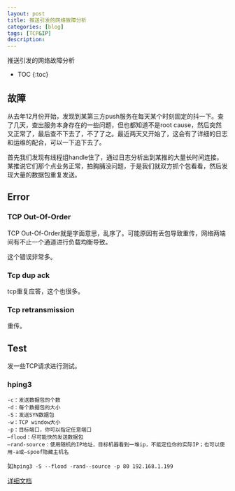 ```yaml
---
layout: post
title: 推送引发的网络故障分析
categories: [blog]
tags: [TCP&IP]
description: 
---
```


推送引发的网络故障分析

* TOC
{:toc}


## 故障

从去年12月份开始，发现到某第三方push服务在每天某个时刻固定的抖一下。查了几天，查出服务本身存在的一些问题，但也都知道不是root cause，然后突然又正常了，最后查不下去了，不了了之。最近两天又开始了，这会有了详细的日志和运维的配合，可以一下追下去了。

首先我们发现有线程组handle住了，通过日志分析出到某推的大量长时间连接。某推说它们那个点业务正常，拍胸脯没问题，于是我们就双方抓个包看看，然后发现大量的数据包重复发送。

## Error

### TCP Out-Of-Order

TCP Out-Of-Order就是字面意思，乱序了。可能原因有丢包导致重传，网络两端间有不止一个通道进行负载均衡导致。

这个错误非常多。

### Tcp dup ack

tcp重复应答，这个也很多。

### Tcp retransmission

重传。



## Test

发一些TCP请求进行测试。

### hping3

```
-c：发送数据包的个数
-d：每个数据包的大小
-S：发送SYN数据包
-w：TCP window大小
-p：目标端口，你可以指定任意端口
–flood：尽可能快的发送数据包
–rand-source：使用随机的IP地址，目标机器看到一堆ip，不能定位你的实际IP；也可以使用-a或–spoof隐藏主机名
```

如`hping3 -S --flood -rand--source -p 80 192.168.1.199`

[详细文档](http://man.linuxde.net/hping3)



